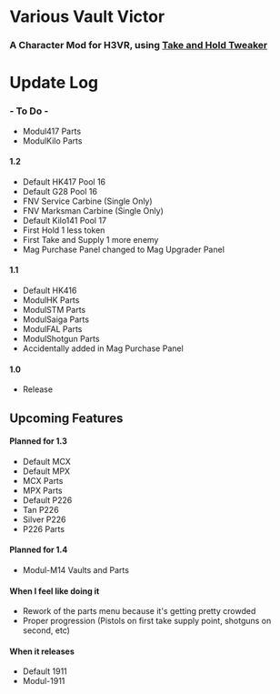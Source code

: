 
# Various Vault Victor
### A Character Mod for H3VR, using [Take and Hold Tweaker](https://github.com/devyndamonster/TakeAndHoldTweaker)

# Update Log

### - To Do -
- Modul417 Parts
- ModulKilo Parts

#### 1.2
- Default HK417 Pool 16
- Default G28 Pool 16
- FNV Service Carbine (Single Only)
- FNV Marksman Carbine (Single Only)
- Default Kilo141 Pool 17
- First Hold 1 less token
- First Take and Supply 1 more enemy
- Mag Purchase Panel changed to Mag Upgrader Panel

#### 1.1
 - Default HK416
 - ModulHK Parts
 - ModulSTM Parts
- ModulSaiga Parts
- ModulFAL Parts
- ModulShotgun Parts
- Accidentally added in Mag Purchase Panel

#### 1.0
- Release

## Upcoming Features

#### Planned for 1.3
- Default MCX
- Default MPX
- MCX Parts
- MPX Parts
- Default P226
- Tan P226
- Silver P226
- P226 Parts

#### Planned for 1.4
- Modul-M14 Vaults and Parts

#### When I feel like doing it
- Rework of the parts menu because it's getting pretty crowded
- Proper progression (Pistols on first take supply point, shotguns on second, etc) 

#### When it releases
- Default 1911
- Modul-1911


